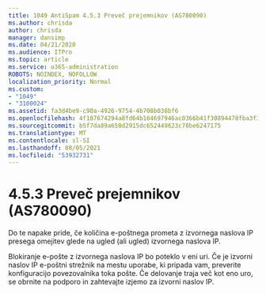 ```yaml
---
title: 1049 AntiSpam 4.5.3 Preveč prejemnikov (AS780090)
ms.author: chrisda
author: chrisda
manager: dansimp
ms.date: 04/21/2020
ms.audience: ITPro
ms.topic: article
ms.service: o365-administration
ROBOTS: NOINDEX, NOFOLLOW
localization_priority: Normal
ms.custom:
- "1049"
- "3100024"
ms.assetid: fa3d4be9-c90a-4926-9754-4b708b038bf6
ms.openlocfilehash: 4f187674294a8fd64b164697946ac0366b41f30894478fba3f37843730f445d8
ms.sourcegitcommit: b5f7da89a650d2915dc652449623c78be6247175
ms.translationtype: MT
ms.contentlocale: sl-SI
ms.lasthandoff: 08/05/2021
ms.locfileid: "53932731"
---
```

# <a name="453-too-many-recipients-as780090"></a>4.5.3 Preveč prejemnikov (AS780090)

Do te napake pride, če količina e-poštnega prometa z izvornega naslova IP presega omejitev glede na ugled (ali ugled) izvornega naslova IP.

Blokiranje e-pošte z izvornega naslova IP bo poteklo v eni uri. Če je izvorni naslov IP e-poštni strežnik na mestu uporabe, ki pripada vam, preverite konfiguracijo povezovalnika toka pošte. Če delovanje traja več kot eno uro, se obrnite na podporo in zahtevajte izjemo za izvorni naslov IP.
